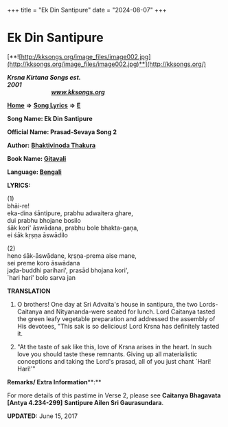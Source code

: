 +++
title = "Ek Din Santipure"
date = "2024-08-07"
+++

# Ek Din Santipure
[**![http://kksongs.org/image_files/image002.jpg](http://kksongs.org/image_files/image002.jpg)**](http://kksongs.org/)

**_Krsna Kirtana Songs est. 2001_**                                                                                                                                                 **_www.kksongs.org_**

**[Home](http://kksongs.org/)** **⇒** **[Song Lyrics](http://kksongs.org/lyrics.html)** **⇒** **[E](http://kksongs.org/songs/song_e.html)**

**Song Name: Ek Din Santipure**

**Official Name: Prasad-Sevaya Song 2**

**Author:** [**Bhaktivinoda Thakura**](http://kksongs.org/authors/list/bhaktivinoda.html)

**Book Name: [Gitavali](http://kksongs.org/authors/literature/gitavali.html)**

**Language: [Bengali](http://kksongs.org/language/list/bengali.html)**

**LYRICS:**

(1)  
bhāi-re!  
eka-dina śāntipure, prabhu adwaitera ghare,  
dui prabhu bhojane bosilo  
śāk kori' āswādana, prabhu bole bhakta-gaṇa,  
ei śāk kṛṣṇa āswādilo

(2)  
heno śāk-āswādane, kṛṣṇa-prema aise mane,  
sei preme koro āswādana  
jaḍa-buddhi parihari', prasād bhojana kori',  
\`hari hari' bolo sarva jan

**TRANSLATION**

1) O brothers! One day at Sri Advaita's house in santipura, the two Lords-Caitanya and Nityananda-were seated for lunch. Lord Caitanya tasted the green leafy vegetable preparation and addressed the assembly of His devotees, "This sak is so delicious! Lord Krsna has definitely tasted it.

2) "At the taste of sak like this, love of Krsna arises in the heart. In such love you should taste these remnants. Giving up all materialistic conceptions and taking the Lord's prasad, all of you just chant \`Hari! Hari!'"

**Remarks/ Extra Information****:**

For more details of this pastime in Verse 2, please see **Caitanya Bhagavata \[Antya 4.234-299\]** **Santipure Ailen Sri Gaurasundara**.

**UPDATED:** June 15, 2017